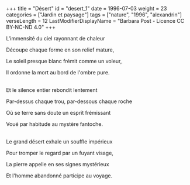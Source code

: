 +++
title = "Désert"
id = "desert_1"
date = 1996-07-03
weight = 23
categories = ["Jardin et paysage"]
tags = ["nature", "1996", "alexandrin"]
verseLength = 12
LastModifierDisplayName = "Barbara Post - Licence CC BY-NC-ND 4.0"
+++

L'immensité du ciel rayonnant de chaleur

Découpe chaque forme en son relief mature,

Le soleil presque blanc frémit comme un voleur,

Il ordonne la mort au bord de l'ombre pure.

 \
Et le silence entier rebondit lentement

Par-dessus chaque trou, par-dessous chaque roche

Où se terre sans doute un esprit frémissant

Voué par habitude au mystère fantoche.

 \
Le grand désert exhale un souffle impérieux

Pour tromper le regard par un fuyant visage,

La pierre appelle en ses signes mystérieux

Et l'homme abandonné participe au voyage.
